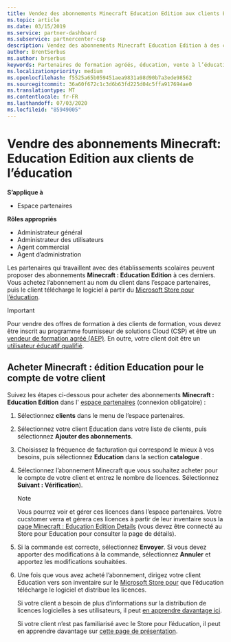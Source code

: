 ```yaml
---
title: Vendez des abonnements Minecraft Education Edition aux clients Education
ms.topic: article
ms.date: 03/15/2019
ms.service: partner-dashboard
ms.subservice: partnercenter-csp
description: Vendez des abonnements Minecraft Education Edition à des clients de formation qualifiés qui pourront ensuite les télécharger à partir du Microsoft Education Store.
author: BrentSerbus
ms.author: brserbus
keywords: Partenaires de formation agréés, éducation, vente à l’éducation, écoles
ms.localizationpriority: medium
ms.openlocfilehash: f5525a65b059451aea9831a98d90b7a3ede98562
ms.sourcegitcommit: 36a60f672c1c3d6b63fd225d04c5ffa917694ae0
ms.translationtype: MT
ms.contentlocale: fr-FR
ms.lasthandoff: 07/03/2020
ms.locfileid: "85949005"
---
```

# <a name="sell-minecraft-education-edition-subscriptions-to-education-customers"></a>Vendre des abonnements Minecraft: Education Edition aux clients de l’éducation

**S’applique à**

-  Espace partenaires

**Rôles appropriés**
-   Administrateur général
-   Administrateur des utilisateurs
-   Agent commercial
-   Agent d’administration

Les partenaires qui travaillent avec des établissements scolaires peuvent proposer des abonnements **Minecraft : Education Edition** à ces derniers. Vous achetez l’abonnement au nom du client dans l’espace partenaires, puis le client télécharge le logiciel à partir du [Microsoft Store pour l’éducation](https://educationstore.microsoft.com). 

>[!IMPORTANT]
>Pour vendre des offres de formation à des clients de formation, vous devez être inscrit au programme fournisseur de solutions Cloud (CSP) et être un [vendeur de formation agréé (AEP)](https://www.mepn.com). En outre, votre client doit être un [utilisateur éducatif qualifié](https://www.microsoftvolumelicensing.com/DocumentSearch.aspx?Mode=3&DocumentTypeId=7).  

 
## <a name="buy-minecraft-education-edition-on-behalf-of-your-customer"></a>Acheter **Minecraft : édition Education** pour le compte de votre client

Suivez les étapes ci-dessous pour acheter des abonnements **Minecraft : Education Edition** dans l' [espace partenaires](https://partnercenter.microsoft.com/pcv/dashboard/overview
) (connexion obligatoire) :

  1.  Sélectionnez **clients** dans le menu de l’espace partenaires.
  
  2.  Sélectionnez votre client Education dans votre liste de clients, puis sélectionnez **Ajouter des abonnements**.
  
  3.  Choisissez la fréquence de facturation qui correspond le mieux à vos besoins, puis sélectionnez **Education** dans la section **catalogue** .

  4.  Sélectionnez l’abonnement Minecraft que vous souhaitez acheter pour le compte de votre client et entrez le nombre de licences. Sélectionnez **Suivant : Vérification**).

      >[!NOTE]
      >Vous pourrez voir et gérer ces licences dans l’espace partenaires. Votre cucstomer verra et gérera ces licences à partir de leur inventaire sous la [page Minecraft : Education Edition Details](https://educationstore.microsoft.com/store/details/minecraft-education-edition/9nblggh4r2r6) (vous devez être connecté au Store pour Education pour consulter la page de détails). 

  5.  Si la commande est correcte, sélectionnez **Envoyer**. Si vous devez apporter des modifications à la commande, sélectionnez **Annuler** et apportez les modifications souhaitées.   

  6.  Une fois que vous avez acheté l’abonnement, dirigez votre client Education vers son inventaire sur le [Microsoft Store pour](https://educationstore.microsoft.com) que l’éducation télécharge le logiciel et distribue les licences.

      Si votre client a besoin de plus d’informations sur la distribution de licences logicielles à ses utilisateurs, il peut [en apprendre davantage ici](https://docs.microsoft.com/education/windows/school-get-minecraft#distribute-minecraft).  
  
      Si votre client n’est pas familiarisé avec le Store pour l’éducation, il peut en apprendre davantage sur [cette page de présentation](https://docs.microsoft.com/microsoft-store/windows-store-for-business-overview).  

      

